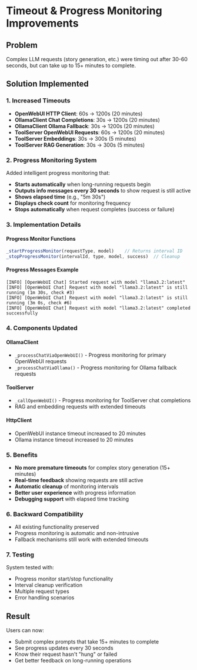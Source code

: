 # Timeout & Progress Monitoring Improvements

## Problem
Complex LLM requests (story generation, etc.) were timing out after 30-60 seconds, but can take up to 15+ minutes to complete.

## Solution Implemented

### 1. Increased Timeouts
- **OpenWebUI HTTP Client**: 60s → 1200s (20 minutes)
- **OllamaClient Chat Completions**: 30s → 1200s (20 minutes) 
- **OllamaClient Ollama Fallback**: 30s → 1200s (20 minutes)
- **ToolServer OpenWebUI Requests**: 60s → 1200s (20 minutes)
- **ToolServer Embeddings**: 30s → 300s (5 minutes)
- **ToolServer RAG Generation**: 30s → 300s (5 minutes)

### 2. Progress Monitoring System
Added intelligent progress monitoring that:
- **Starts automatically** when long-running requests begin
- **Outputs info messages every 30 seconds** to show request is still active
- **Shows elapsed time** (e.g., "5m 30s")
- **Displays check count** for monitoring frequency
- **Stops automatically** when request completes (success or failure)

### 3. Implementation Details

#### Progress Monitor Functions
```javascript
_startProgressMonitor(requestType, model)    // Returns interval ID
_stopProgressMonitor(intervalId, type, model, success)  // Cleanup
```

#### Progress Messages Example
```
[INFO] [OpenWebUI Chat] Started request with model "llama3.2:latest"
[INFO] [OpenWebUI Chat] Request with model "llama3.2:latest" is still running (1m 30s, check #3)
[INFO] [OpenWebUI Chat] Request with model "llama3.2:latest" is still running (3m 0s, check #6)
[INFO] [OpenWebUI Chat] Request with model "llama3.2:latest" completed successfully
```

### 4. Components Updated

#### OllamaClient
- `_processChatViaOpenWebUI()` - Progress monitoring for primary OpenWebUI requests
- `_processChatViaOllama()` - Progress monitoring for Ollama fallback requests

#### ToolServer  
- `_callOpenWebUI()` - Progress monitoring for ToolServer chat completions
- RAG and embedding requests with extended timeouts

#### HttpClient
- OpenWebUI instance timeout increased to 20 minutes
- Ollama instance timeout increased to 20 minutes

### 5. Benefits
- **No more premature timeouts** for complex story generation (15+ minutes)
- **Real-time feedback** showing requests are still active
- **Automatic cleanup** of monitoring intervals
- **Better user experience** with progress information
- **Debugging support** with elapsed time tracking

### 6. Backward Compatibility
- All existing functionality preserved
- Progress monitoring is automatic and non-intrusive
- Fallback mechanisms still work with extended timeouts

### 7. Testing
System tested with:
- Progress monitor start/stop functionality
- Interval cleanup verification
- Multiple request types
- Error handling scenarios

## Result
Users can now:
- Submit complex prompts that take 15+ minutes to complete
- See progress updates every 30 seconds
- Know their request hasn't "hung" or failed
- Get better feedback on long-running operations
